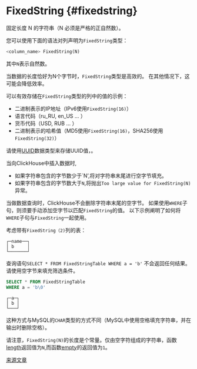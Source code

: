 # FixedString {#fixedstring}

固定长度 N 的字符串（N 必须是严格的正自然数）。

您可以使用下面的语法对列声明为`FixedString`类型：

``` sql
<column_name> FixedString(N)
```

其中`N`表示自然数。

当数据的长度恰好为N个字节时，`FixedString`类型是高效的。 在其他情况下，这可能会降低效率。

可以有效存储在`FixedString`类型的列中的值的示例：

-   二进制表示的IP地址（IPv6使用`FixedString(16)`）
-   语言代码（ru\_RU, en\_US … ）
-   货币代码（USD, RUB … ）
-   二进制表示的哈希值（MD5使用`FixedString(16)`，SHA256使用`FixedString(32)`）

请使用[UUID](uuid.md)数据类型来存储UUID值，。

当向ClickHouse中插入数据时,

-   如果字符串包含的字节数少于\`N’,将对字符串末尾进行空字节填充。
-   如果字符串包含的字节数大于`N`,将抛出`Too large value for FixedString(N)`异常。

当做数据查询时，ClickHouse不会删除字符串末尾的空字节。 如果使用`WHERE`子句，则须要手动添加空字节以匹配`FixedString`的值。 以下示例阐明了如何将`WHERE`子句与`FixedString`一起使用。

考虑带有`FixedString（2)`列的表：

``` text
┌─name──┐
│ b     │
└───────┘
```

查询语句`SELECT * FROM FixedStringTable WHERE a = 'b'` 不会返回任何结果。请使用空字节来填充筛选条件。

``` sql
SELECT * FROM FixedStringTable
WHERE a = 'b\0'
```

``` text
┌─a─┐
│ b │
└───┘
```

这种方式与MySQL的`CHAR`类型的方式不同（MySQL中使用空格填充字符串，并在输出时删除空格）。

请注意，`FixedString(N)`的长度是个常量。仅由空字符组成的字符串，函数[length](../../sql_reference/data_types/fixedstring.md#array_functions-length)返回值为`N`,而函数[empty](../../sql_reference/data_types/fixedstring.md#string_functions-empty)的返回值为`1`。

[来源文章](https://clickhouse.tech/docs/en/data_types/fixedstring/) <!--hide-->
